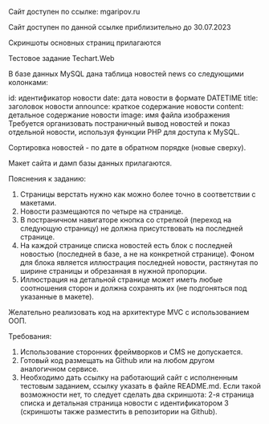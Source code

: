Сайт доступен по ссылке: mgaripov.ru

Сайт доступен по данной ссылке приблизительно до 30.07.2023

Скриншоты основных страниц прилагаются

Тестовое задание Techart.Web

В базе данных MySQL дана таблица новостей news со следующими колонками:

id: идентификатор новости
date: дата новости в формате DATETIME
title: заголовок новости
announce: краткое содержание новости
content: детальное содержание новости
image: имя файла изображения
Требуется организовать постраничный вывод новостей и показ отдельной новости, используя функции PHP для доступа к MySQL.

Сортировка новостей - по дате в обратном порядке (новые сверху).

Макет сайта и дамп базы данных прилагаются.

Пояснения к заданию:
1) Страницы верстать нужно как можно более точно в соответствии с макетами.
2) Новости размещаются по четыре на странице.
3) В постраничном навигаторе кнопка со стрелкой (переход на следующую страницу) не должна присутствовать на последней странице.
4) На каждой странице списка новостей есть блок с последней новостью (последней в базе, а не на конкретной странице). 
   Фоном для блока является иллюстрация последней новости, растянутая по ширине страницы и обрезанная в нужной пропорции.
5) Иллюстрация на детальной странице может иметь любые соотношения сторон и должна сохранять их (не подгоняться под указанные в макете).

Желательно реализовать код на архитектуре MVC с использованием ООП.

Требования:
1) Использование сторонних фреймворков и CMS не допускается.
2) Готовый код размещать на Github или на любом другом аналогичном сервисе.
3) Необходимо дать ссылку на работающий сайт с исполненным тестовым заданием, ссылку указать в файле README.md. 
   Если такой возможности нет, то следует сделать два скриншота: 2-я страница списка и детальная страница новости с идентификатором 3 (скриншоты также разместить в репозитории на Github).
